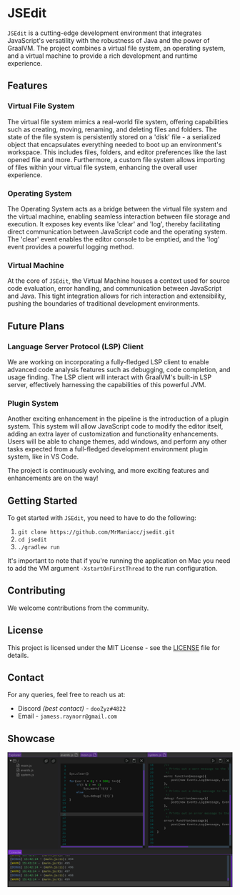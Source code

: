 # JSEdit

`JSEdit` is a cutting-edge development environment that integrates JavaScript's versatility with the robustness of Java
and the power of GraalVM. The project combines a virtual file system, an operating system, and a virtual machine to
provide a rich development and runtime experience.

## Features

### Virtual File System

The virtual file system mimics a real-world file system, offering capabilities such as creating, moving, renaming, and
deleting files and folders. The state of the file system is persistently stored on a 'disk' file - a serialized object
that encapsulates everything needed to boot up an environment's workspace. This includes files, folders, and editor
preferences like the last opened file and more. Furthermore, a custom file system allows importing of files within your
virtual file system, enhancing the overall user experience.

### Operating System

The Operating System acts as a bridge between the virtual file system and the virtual machine, enabling seamless
interaction between file storage and execution. It exposes key events like 'clear' and 'log', thereby facilitating
direct communication between JavaScript code and the operating system. The 'clear' event enables the editor console to
be emptied, and the 'log' event provides a powerful logging method.

### Virtual Machine

At the core of `JSEdit`, the Virtual Machine houses a context used for source code evaluation, error handling, and
communication between JavaScript and Java. This tight integration allows for rich interaction and extensibility, pushing
the boundaries of traditional development environments.

## Future Plans

### Language Server Protocol (LSP) Client

We are working on incorporating a fully-fledged LSP client to enable advanced code analysis features such as debugging,
code completion, and usage finding. The LSP client will interact with GraalVM's built-in LSP server, effectively
harnessing the capabilities of this powerful JVM.

### Plugin System

Another exciting enhancement in the pipeline is the introduction of a plugin system. This system will allow JavaScript
code to modify the editor itself, adding an extra layer of customization and functionality enhancements. Users will be
able to change themes, add windows, and perform any other tasks expected from a full-fledged development environment
plugin system, like in VS Code.

The project is continuously evolving, and more exciting features and enhancements are on the way!

## Getting Started

To get started with `JSEdit`, you need to have to do the following:

1. ```git clone https://github.com/MrManiacc/jsedit.git```
2. ```cd jsedit```
3. ```./gradlew run```

It's important to note that if you're running the application on Mac you need to add the VM
argument ```-XstartOnFirstThread``` to the run configuration.

## Contributing

We welcome contributions from the community.

## License

This project is licensed under the MIT License - see the [LICENSE](LICENSE) file for details.

## Contact

For any queries, feel free to reach us at:

- Discord *(best contact)* - `dooZyz#4822`
- Email - `jamess.raynorr@gmail.com`

## Showcase

![JSEdit](assets/editor.png)
